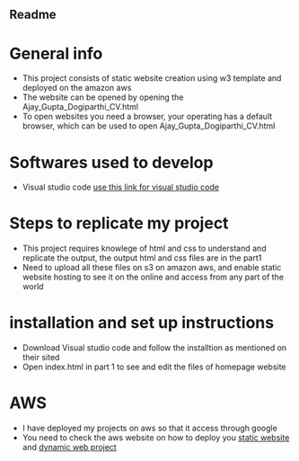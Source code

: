 ## Readme


# General info

  - This project consists of static website creation using w3 template and deployed on the amazon aws
  - The website can be opened by opening the Ajay_Gupta_Dogiparthi_CV.html
  - To open websites you need a browser, your operating has a default browser, which can be   used to open Ajay_Gupta_Dogiparthi_CV.html


# Softwares used to develop
 - Visual studio code [use this link for visual studio code](https://code.visualstudio.com/)
 
# Steps to replicate my project
- This project requires knowlege of html and css to understand and replicate the output, the output html and css files are in the part1 
- Need to upload all these files on s3 on amazon aws, and enable static website hosting to see it on the online and access from any part of the world

# installation and set up instructions
- Download Visual studio code and follow the installtion as mentioned on their sited
- Open index.html in part 1 to see and edit the files of homepage website

# AWS
- I have deployed my projects on aws so that it access through google
- You need to check the aws website on how to deploy you [static website](https://aws.amazon.com/websites/) and [dynamic web project](https://docs.aws.amazon.com/AmazonS3/latest/dev/WebsiteHosting.html)
